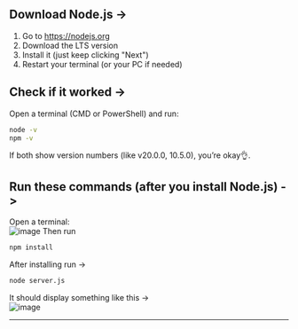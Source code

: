 ## Download Node.js ->
1. Go to https://nodejs.org
2. Download the LTS version
3. Install it (just keep clicking "Next")
4. Restart your terminal (or your PC if needed)

## Check if it worked ->
Open a terminal (CMD or PowerShell) and run:  
```bash
node -v  
npm -v
```
If both show version numbers (like v20.0.0, 10.5.0), you’re okay👌.

## Run these commands (after you install Node.js) ->
Open a terminal:  
![image](https://github.com/user-attachments/assets/ef31e503-e100-456f-b12f-8d3f037625bd)
Then run
```bash
npm install
```
After installing run ->
```bash
node server.js
```
It should display something like this ->  
![image](https://github.com/user-attachments/assets/843a6544-0121-49dd-a960-0bfdab369a5a)



---


